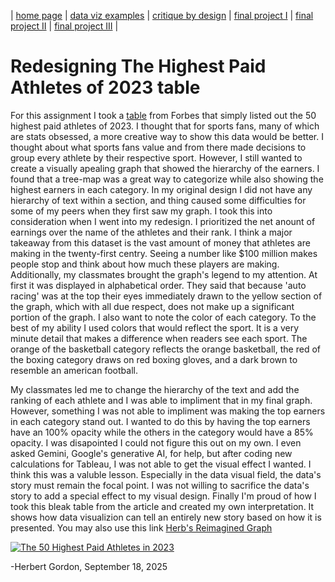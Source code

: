 | [home page](https://cmustudent.github.io/tswd-portfolio-templates/) | [data viz examples](dataviz-examples) | [critique by design](critique-by-design) | [final project I](final-project-part-one) | [final project II](final-project-part-two) | [final project III](final-project-part-three) |

# Redesigning The Highest Paid Athletes of 2023 table 

For this assignment I took a [table](https://www.forbes.com/lists/athletes/?sh=162054105b7e) from Forbes that simply listed out the 50 highest paid athletes of 2023. I thought that for sports fans, many of which are stats obsessed, a more creative way to show this data would be better. I thought about what sports fans value and from there made decisions to group every athlete by their respective sport. However, I still wanted to create a visually apealing graph that showed the hierarchy of the earners. I found that a tree-map was a great way to categorize while also showing the highest earners in each category. In my original design I did not have any hierarchy of text within a section, and thing caused some difficulties for some of my peers when they first saw my graph. I took this into consideration when I went into my redesign. I prioritized the net anount of earnings over the name of the athletes and their rank. I think a major takeaway from this dataset is the vast amount of money that athletes are making in the twenty-first centry. Seeing a number like $100 million makes people stop and think about how much these players are making. Additionally, my classmates brought the graph's legend to my attention. At first it was displayed in alphabetical order. They said that because 'auto racing' was at the top their eyes immediately drawn to the yellow section of the graph, which with all due respect, does not make up a significant portion of the graph. I also want to note the color of each category. To the best of my ability I used colors that would reflect the sport. It is a very minute detail that makes a difference when readers see each sport. The orange of the basketball category reflects the orange basketball, the red of the boxing category draws on red boxing gloves, and a dark brown to resemble an american football.

My classmates led me to change the hierarchy of the text and add the ranking of each athlete and I was able to impliment that in my final graph. However, something I was not able to impliment was making the top earners in each category stand out. I wanted to do this by having the top earners have an 100% opacity while the others in the category would have a 85% opacity. I was disapointed I could not figure this out on my own. I even asked Gemini, Google's generative AI, for help, but after coding new calculations for Tableau, I was not able to get the visual effect I wanted. I think this was a valuble lesson. Especially in the data visual field, the data's story must remain the focal point. I was not willing to sacrifice the data's story to add a special effect to my visual design. Finally I'm proud of how I took this bleak table from the article and created my own interpretation. It shows how data visualizion can tell an entirely new story based on how it is presented. 
You may also use this link [Herb's Reimagined Graph](https://public.tableau.com/views/The50HighestPaidAthletesin2023/Sheet1?:language=en-US&publish=yes&:sid=&:redirect=auth&:display_count=n&:origin=viz_share_link)

<div class='tableauPlaceholder' id='viz1759459152660' style='position: relative'><noscript><a href='#'><img alt='The 50 Highest Paid Athletes in 2023 ' src='https:&#47;&#47;public.tableau.com&#47;static&#47;images&#47;Th&#47;The50HighestPaidAthletesin2023&#47;Sheet1&#47;1_rss.png' style='border: none' /></a></noscript><object class='tableauViz'  style='display:none;'><param name='host_url' value='https%3A%2F%2Fpublic.tableau.com%2F' /> <param name='embed_code_version' value='3' /> <param name='site_root' value='' /><param name='name' value='The50HighestPaidAthletesin2023&#47;Sheet1' /><param name='tabs' value='no' /><param name='toolbar' value='yes' /><param name='static_image' value='https:&#47;&#47;public.tableau.com&#47;static&#47;images&#47;Th&#47;The50HighestPaidAthletesin2023&#47;Sheet1&#47;1.png' /> <param name='animate_transition' value='yes' /><param name='display_static_image' value='yes' /><param name='display_spinner' value='yes' /><param name='display_overlay' value='yes' /><param name='display_count' value='yes' /><param name='language' value='en-US' /></object></div>
<script type='text/javascript'> 
var divElement = document.getElementById('viz1759459152660'); 
 var vizElement = divElement.getElementsByTagName('object')[0]; 
 vizElement.style.width='100%';vizElement.style.height=(divElement.offsetWidth*0.75)+'px';
 var scriptElement = document.createElement('script');
 scriptElement.src = 'https://public.tableau.com/javascripts/api/viz_v1.js';
  vizElement.parentNode.insertBefore(scriptElement, vizElement);
</script>

-Herbert Gordon, September 18, 2025
